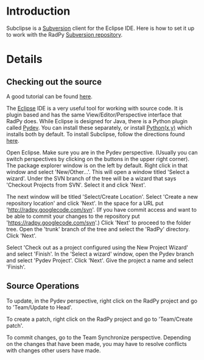 # Introduction #

Subclipse is a [Subversion](Subversion.md) client for the Eclipse IDE.  Here is how to set it up to work with the RadPy [Subversion repository](http://code.google.com/p/radpy/source/list).


# Details #

## Checking out the source ##
A good tutorial can be found [here](http://blog.msbbc.co.uk/2007/06/using-googles-free-svn-repository-with.html).

The [Eclipse](http://eclipse.org/) IDE is a very useful tool for working with source code.  It is plugin based and has the same View/Editor/Perspective interface that RadPy does.  While Eclipse is designed for Java, there is a Python plugin called [Pydev](http://pydev.org/).  You can install these separately, or install [Python(x,y)](http://www.pythonxy.com) which installs both by default.  To install Subclipse, follow the directions found [here](http://subclipse.tigris.org/servlets/ProjectProcess?pageID=p4wYuA).

Open Eclipse.  Make sure you are in the Pydev perspective.  (Usually you can switch perspectives by clicking on the buttons in the upper right corner).  The package explorer window is on the left by default.  Right click in that window and select 'New/Other...'.  This will open a window titled 'Select a wizard'.  Under the SVN branch of the tree will be a wizard that says 'Checkout Projects from SVN'.  Select it and click 'Next'.

The next window will be titled 'Select/Create Location'.  Select 'Create a new repository location' and click 'Next'.  In the space for a URL put 'http://radpy.googlecode.com/svn'.  (If you have commit access and want to be able to commit your changes to the repository put 'https://radpy.googlecode.com/svn'.)  Click 'Next' to proceed to the folder tree.  Open the 'trunk' branch of the tree and select the 'RadPy' directory.  Click 'Next'.

Select 'Check out as a project configured using the New Project Wizard' and select 'Finish'.  In the 'Select a wizard' window, open the Pydev branch and select 'Pydev Project'.  Click 'Next'.  Give the project a name and select 'Finish'.

## Source Operations ##

To update, in the Pydev perspective, right click on the RadPy project and go to 'Team/Update to Head'.

To create a patch, right click on the RadPy project and go to 'Team/Create patch'.

To commit changes, go to the Team Synchronize perspective.  Depending on the changes that have been made, you may have to resolve conflicts with changes other users have made.